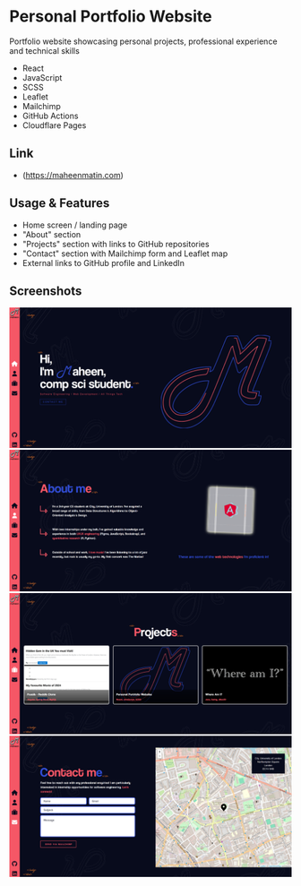 # Personal Portfolio Website

Portfolio website showcasing personal projects, professional experience and technical skills

- React
- JavaScript
- SCSS
- Leaflet
- Mailchimp
- GitHub Actions
- Cloudflare Pages

## Link
- (https://maheenmatin.com)

## Usage & Features
- Home screen / landing page
- "About" section
- "Projects" section with links to GitHub repositories
- "Contact" section with Mailchimp form and Leaflet map
- External links to GitHub profile and LinkedIn

## Screenshots

![](Screenshots/1.png)
![](Screenshots/2.png)
![](Screenshots/3.png)
![](Screenshots/4.png)
